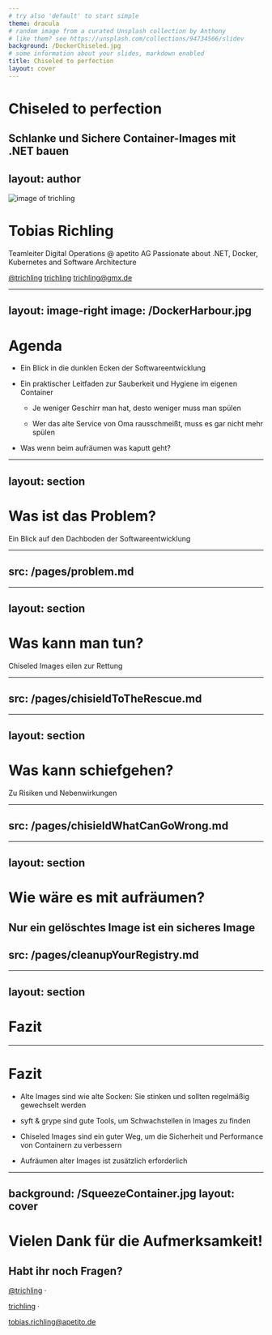 ```yaml
---
# try also 'default' to start simple
theme: dracula
# random image from a curated Unsplash collection by Anthony
# like them? see https://unsplash.com/collections/94734566/slidev
background: /DockerChiseled.jpg
# some information about your slides, markdown enabled
title: Chiseled to perfection
layout: cover
---
```


# Chiseled to perfection

Schlanke und Sichere Container-Images mit .NET bauen
---
layout: author
---

![image of trichling](/TobiFace.jpg)


# Tobias Richling

Teamleiter Digital Operations @ apetito AG
Passionate about .NET, Docker, Kubernetes and Software Architecture

<footer>

<iconoir-twitter /> [@trichling](https://twitter.com/trichling)
<iconoir-github /> [trichling](https://github.com/trichling)
<iconoir-mail /> [trichling@gmx.de](mailto:trichling@gmx.de)

</footer>

---
layout: image-right
image: /DockerHarbour.jpg
---
# Agenda

- Ein Blick in die dunklen Ecken der Softwareentwicklung

- Ein praktischer Leitfaden zur Sauberkeit und Hygiene im eigenen Container

    - Je weniger Geschirr man hat, desto weniger muss man spülen

    - Wer das alte Service von Oma rausschmeißt, muss es gar nicht mehr spülen

- Was wenn beim aufräumen was kaputt geht?

---
layout: section
---

# Was ist das Problem?
Ein Blick auf den Dachboden der Softwareentwicklung

---
src: /pages/problem.md
---

---
layout: section
---

# Was kann man tun?
Chiseled Images eilen zur Rettung

---
src: /pages/chisieldToTheRescue.md
---

---
layout: section
---

# Was kann schiefgehen?
Zu Risiken und Nebenwirkungen

---
src: /pages/chisieldWhatCanGoWrong.md
---
---
layout: section
---

# Wie wäre es mit aufräumen?
Nur ein gelöschtes Image ist ein sicheres Image
---
src: /pages/cleanupYourRegistry.md
---
---
layout: section
---
# Fazit

---

# Fazit
- Alte Images sind wie alte Socken: Sie stinken und sollten regelmäßig gewechselt werden

- syft & grype sind gute Tools, um Schwachstellen in Images zu finden

- Chiseled Images sind ein guter Weg, um die Sicherheit und Performance von Containern zu verbessern

- Aufräumen alter Images ist zusätzlich erforderlich

---
background: /SqueezeContainer.jpg
layout: cover
---

# Vielen Dank für die Aufmerksamkeit!

## Habt ihr noch Fragen?

<div absolute bottom-5 right-0 left-0 text-center fw300>

<iconoir-twitter /> [@trichling](https://twitter.com/trichling)   · 

<iconoir-github /> [trichling](https://github.com/trichling) ·  

<iconoir-mail /> [tobias.richling@apetito.de](mailto:tobias.richling@apetito.de)


</div>